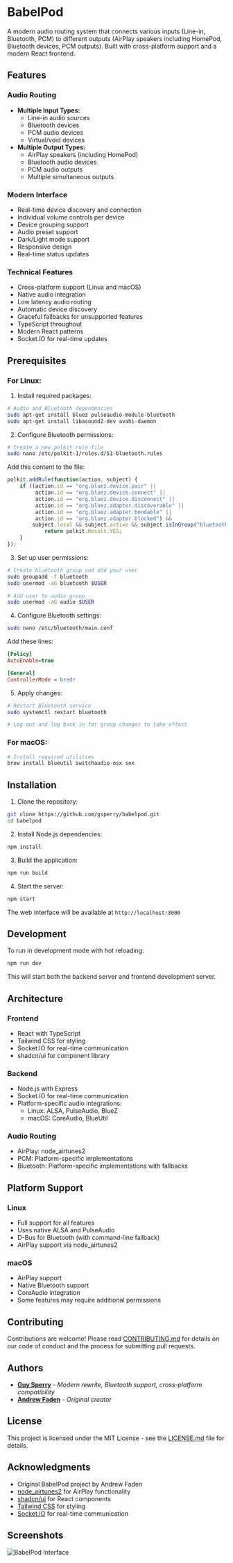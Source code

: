 # BabelPod

A modern audio routing system that connects various inputs (Line-in, Bluetooth, PCM) to different outputs (AirPlay speakers including HomePod, Bluetooth devices, PCM outputs). Built with cross-platform support and a modern React frontend.

## Features

### Audio Routing
- **Multiple Input Types:**
  - Line-in audio sources
  - Bluetooth devices
  - PCM audio devices
  - Virtual/void devices
- **Multiple Output Types:**
  - AirPlay speakers (including HomePod)
  - Bluetooth audio devices
  - PCM audio outputs
  - Multiple simultaneous outputs

### Modern Interface
- Real-time device discovery and connection
- Individual volume controls per device
- Device grouping support
- Audio preset support
- Dark/Light mode support
- Responsive design
- Real-time status updates

### Technical Features
- Cross-platform support (Linux and macOS)
- Native audio integration
- Low latency audio routing
- Automatic device discovery
- Graceful fallbacks for unsupported features
- TypeScript throughout
- Modern React patterns
- Socket.IO for real-time updates

## Prerequisites

### For Linux:

1. Install required packages:
```bash
# Audio and Bluetooth dependencies
sudo apt-get install bluez pulseaudio-module-bluetooth
sudo apt-get install libasound2-dev avahi-daemon
```

2. Configure Bluetooth permissions:
```bash
# Create a new polkit rule file
sudo nano /etc/polkit-1/rules.d/51-bluetooth.rules
```

Add this content to the file:
```javascript
polkit.addRule(function(action, subject) {
    if ((action.id == "org.bluez.device.pair" ||
         action.id == "org.bluez.device.connect" ||
         action.id == "org.bluez.device.disconnect" ||
         action.id == "org.bluez.adapter.discoverable" ||
         action.id == "org.bluez.adapter.bondable" ||
         action.id == "org.bluez.adapter.blocked") &&
        subject.local && subject.active && subject.isInGroup("bluetooth")) {
            return polkit.Result.YES;
    }
});
```

3. Set up user permissions:
```bash
# Create bluetooth group and add your user
sudo groupadd -f bluetooth
sudo usermod -aG bluetooth $USER

# Add user to audio group
sudo usermod -aG audio $USER
```

4. Configure Bluetooth settings:
```bash
sudo nano /etc/bluetooth/main.conf
```

Add these lines:
```ini
[Policy]
AutoEnable=true

[General]
ControllerMode = bredr
```

5. Apply changes:
```bash
# Restart Bluetooth service
sudo systemctl restart bluetooth

# Log out and log back in for group changes to take effect
```

### For macOS:
```bash
# Install required utilities
brew install blueutil switchaudio-osx sox
```

## Installation

1. Clone the repository:
```bash
git clone https://github.com/gsperry/babelpod.git
cd babelpod
```

2. Install Node.js dependencies:
```bash
npm install
```

3. Build the application:
```bash
npm run build
```

4. Start the server:
```bash
npm start
```

The web interface will be available at `http://localhost:3000`

## Development

To run in development mode with hot reloading:

```bash
npm run dev
```

This will start both the backend server and frontend development server.

## Architecture

### Frontend
- React with TypeScript
- Tailwind CSS for styling
- Socket.IO for real-time communication
- shadcn/ui for component library

### Backend
- Node.js with Express
- Socket.IO for real-time communication
- Platform-specific audio integrations:
  - Linux: ALSA, PulseAudio, BlueZ
  - macOS: CoreAudio, BlueUtil

### Audio Routing
- AirPlay: node_airtunes2
- PCM: Platform-specific implementations
- Bluetooth: Platform-specific implementations with fallbacks

## Platform Support

### Linux
- Full support for all features
- Uses native ALSA and PulseAudio
- D-Bus for Bluetooth (with command-line fallback)
- AirPlay support via node_airtunes2

### macOS
- AirPlay support
- Native Bluetooth support
- CoreAudio integration
- Some features may require additional permissions

## Contributing

Contributions are welcome! Please read [CONTRIBUTING.md](CONTRIBUTING.md) for details on our code of conduct and the process for submitting pull requests.

## Authors

- [**Guy Sperry**](https://github.com/gsperry) - *Modern rewrite, Bluetooth support, cross-platform compatibility*
- [**Andrew Faden**](https://github.com/afaden) - *Original creator*

## License

This project is licensed under the MIT License - see the [LICENSE.md](LICENSE.md) file for details.

## Acknowledgments

- Original BabelPod project by Andrew Faden
- [node_airtunes2](https://github.com/ciderapp/node_airtunes2) for AirPlay functionality
- [shadcn/ui](https://ui.shadcn.com/) for React components
- [Tailwind CSS](https://tailwindcss.com/) for styling
- [Socket.IO](https://socket.io/) for real-time communication

## Screenshots

![BabelPod Interface](./assets/screenshot.png)